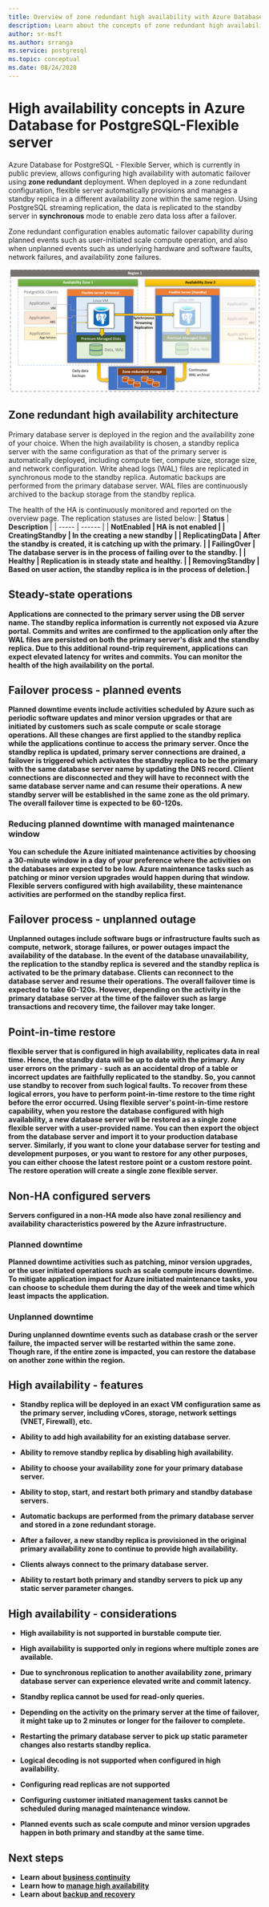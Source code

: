 ```yaml
---
title: Overview of zone redundant high availability with Azure Database for PostgreSQL - Flexible Server
description: Learn about the concepts of zone redundant high availability with Azure Database for PostgreSQL - Flexible Server
author: sr-msft
ms.author: srranga
ms.service: postgresql
ms.topic: conceptual
ms.date: 08/24/2020
---
```

# High availability concepts in Azure Database for PostgreSQL-Flexible server

Azure Database for PostgreSQL - Flexible Server, which is currently in public preview, allows configuring high availability with automatic failover using
**zone redundant** deployment. When deployed in a zone redundant configuration, flexible server automatically provisions and manages a standby replica in a different availability zone within the same region. Using PostgreSQL streaming replication, the data is replicated to the standby server in **synchronous** mode to enable zero data loss after a failover.

Zone redundant configuration enables automatic failover capability during planned events such as user-initiated scale compute operation, and also when unplanned events such as underlying hardware and software faults, network failures, and availability zone failures.

![view of zone redundant high availability](./media/business-continuity/concepts-zr-ha-architecture.png)

## Zone redundant high availability architecture

Primary database server is deployed in the region and the availability zone of your choice. When the high availability is chosen, a standby replica server with the same configuration as that of the primary server is automatically deployed, including compute tier, compute size, storage size, and network configuration. Write ahead logs (WAL) files are replicated in synchronous mode to the standby replica. Automatic backups are performed from the primary database server. WAL files are continuously archived to the backup storage from the standby replica. 

The health of the HA is continuously monitored and reported on the overview page. The replication statuses are listed below:
| **Status** | **Description** |
| ----- | ------ |
| <b> NotEnabled | HA is not enabled |
| <b> CreatingStandby | In the creating a new standby |
| <b> ReplicatingData | After the standby is created, it is catching up with the primary. |
| <b> FailingOver | The database server is in the process of failing over to the standby. |
| <b> Healthy | Replication is in steady state and healthy. |
| <b> RemovingStandby | Based on user action, the standby replica is in the process of deletion.| 

## Steady-state operations

Applications are connected to the primary server using the DB server name. The standby replica information is currently not exposed via Azure portal. Commits and writes are confirmed to the application only after the WAL files are persisted on both the primary server's disk and the standby replica. Due to this additional round-trip requirement, applications can expect elevated latency for writes and commits. You can monitor the health of the high availability on the portal.

## Failover process - planned events

Planned downtime events include activities scheduled by Azure such as periodic software updates and minor version upgrades or that are initiated by customers such as scale compute or scale storage operations. All these changes are first applied to the standby replica while the applications continue to access the primary server. Once the standby replica is updated, primary server connections are drained, a failover is triggered which activates the standby replica to be the primary with the same database server name by updating the DNS record. Client connections are disconnected and they will have to reconnect with the same database server name and can resume their operations. A new standby server will be established in the same zone as the old primary. The overall failover time is expected to be 60-120s. 

### Reducing planned downtime with managed maintenance window

 You can schedule the Azure initiated maintenance activities by choosing a 30-minute window in a day of your preference where the activities on the databases are expected to be low. Azure maintenance tasks such as patching or minor version upgrades would happen during that window.  Flexible servers configured with high availability, these maintenance activities are performed on the standby replica first. 


## Failover process - unplanned outage
Unplanned outages include software bugs  or infrastructure faults such as compute, network, storage failures, or power outages impact the availability of the database. In the event of the database unavailability, the replication to the standby replica is severed and the standby replica is activated to be the primary database. Clients can reconnect to the database server and resume their operations. The overall failover time is expected to take 60-120s. However, depending on the activity in the primary database server at the time of the failover such as large transactions and recovery time, the failover may take longer.

## Point-in-time restore 

flexible server that is configured in high availability, replicates data in real time. Hence, the standby data will be up to date with the primary. Any user errors on the primary - such as an accidental drop of a table or incorrect updates are faithfully replicated to the standby. So, you cannot use standby to recover from such logical faults. To recover from these logical errors, you have to perform point-in-time restore to the time right before the error occurred. Using flexible server's point-in-time restore capability, when you restore the database configured with high availability, a new database server will be restored as a single zone flexible server with a user-provided name. You can then export the object from the database server and import it to your production database server. Similarly, if you want to clone your database server for testing and development purposes, or you want to restore for any other purposes, you can either choose the latest restore point or a custom restore point. The restore operation will create a single zone flexible server.

## Non-HA configured servers

Servers configured in a non-HA mode also have zonal resiliency and availability characteristics powered by the Azure infrastructure. 
### Planned downtime 

Planned downtime activities such as patching, minor version upgrades, or the user initiated operations such as scale compute incurs downtime. To mitigate application impact for Azure initiated maintenance tasks, you can choose to schedule them during the day of the week and time which least impacts the application. 

### Unplanned downtime 
During unplanned downtime events such as database crash or the server failure, the impacted server will be restarted within the same zone. Though rare, if the entire zone is impacted, you can restore the database on another zone within the region. 

## High availability - features

-   Standby replica will be deployed in an exact VM configuration same as the primary server, including vCores, storage, network settings
    (VNET, Firewall), etc.

-   Ability to add high availability for an existing database server.

-   Ability to remove standby replica by disabling high availability.

-   Ability to choose your availability zone for your primary database server.

-   Ability to stop, start, and restart both primary and standby database servers.

-   Automatic backups are performed from the primary database server and stored in a zone redundant storage.

-   After a failover, a new standby replica is provisioned in the original primary availability zone to continue to provide high availability.

-   Clients always connect to the primary database server.

-   Ability to restart both primary and standby servers to pick up any static server parameter changes.

## High availability - considerations

-   High availability is not supported in burstable compute tier.
-   High availability is supported only in regions where multiple zones are available.
-   Due to synchronous replication to another availability zone, primary database server can experience elevated write and commit latency.

-   Standby replica cannot be used for read-only queries.

-   Depending on the activity on the primary server at the time of failover, it might take up to 2 minutes or longer for the failover
    to complete.

-   Restarting the primary database server to pick up static parameter changes also restarts standby replica.

-   Logical decoding is not supported when configured in high availability.

-   Configuring read replicas are not supported

-   Configuring customer initiated management tasks cannot be scheduled during managed maintenance window.

-   Planned events such as scale compute and minor version upgrades happen in both primary and standby at the same time. 

## Next steps

-   Learn about [business continuity](./concepts-business-continuity.md)
-   Learn how to [manage high availability](./how-to-manage-high-availability.md)
-   Learn about [backup and recovery](./concepts-backup-restore.md)